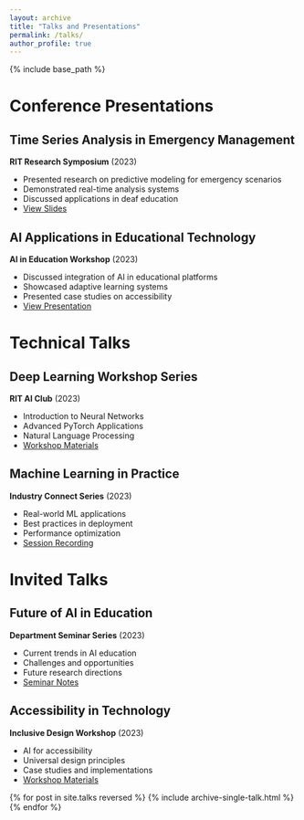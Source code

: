 ```yaml
---
layout: archive
title: "Talks and Presentations"
permalink: /talks/
author_profile: true
---
```


{% include base_path %}

# Conference Presentations

## Time Series Analysis in Emergency Management
**RIT Research Symposium** (2023)
* Presented research on predictive modeling for emergency scenarios
* Demonstrated real-time analysis systems
* Discussed applications in deaf education
* [View Slides](/files/presentations/emergency-management-2023.pdf)

## AI Applications in Educational Technology
**AI in Education Workshop** (2023)
* Discussed integration of AI in educational platforms
* Showcased adaptive learning systems
* Presented case studies on accessibility
* [View Presentation](/files/presentations/ai-education-2023.pdf)

# Technical Talks

## Deep Learning Workshop Series
**RIT AI Club** (2023)
* Introduction to Neural Networks
* Advanced PyTorch Applications
* Natural Language Processing
* [Workshop Materials](/files/workshops/dl-series-2023.pdf)

## Machine Learning in Practice
**Industry Connect Series** (2023)
* Real-world ML applications
* Best practices in deployment
* Performance optimization
* [Session Recording](/files/talks/ml-practice-2023.mp4)

# Invited Talks

## Future of AI in Education
**Department Seminar Series** (2023)
* Current trends in AI education
* Challenges and opportunities
* Future research directions
* [Seminar Notes](/files/talks/ai-education-future-2023.pdf)

## Accessibility in Technology
**Inclusive Design Workshop** (2023)
* AI for accessibility
* Universal design principles
* Case studies and implementations
* [Workshop Materials](/files/workshops/accessibility-2023.pdf)

{% for post in site.talks reversed %}
  {% include archive-single-talk.html %}
{% endfor %} 